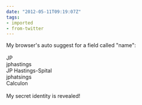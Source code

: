 ```yaml
---
date: "2012-05-11T09:19:07Z"
tags:
- imported
- from-twitter
---
```

My browser's auto suggest for a field called "name":\
\
JP\
jphastings\
JP Hastings-Spital\
jphatsings\
Calculon\
\
My secret identity is revealed!
